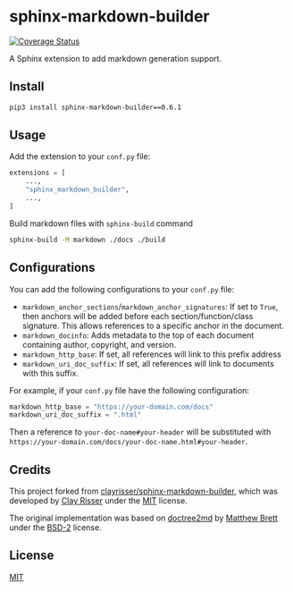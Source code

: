 # sphinx-markdown-builder

[![Coverage Status](https://coveralls.io/repos/github/liran-funaro/sphinx-markdown-builder/badge.svg?branch=main)](https://coveralls.io/github/liran-funaro/sphinx-markdown-builder?branch=main)

A Sphinx extension to add markdown generation support.

## Install

```sh
pip3 install sphinx-markdown-builder==0.6.1
```

## Usage

Add the extension to your `conf.py` file:
```python
extensions = [
    ...,
    "sphinx_markdown_builder",
    ...,
]
```

Build markdown files with `sphinx-build` command
```sh
sphinx-build -M markdown ./docs ./build
```

## Configurations

You can add the following configurations to your `conf.py` file:

* `markdown_anchor_sections`/`markdown_anchor_signatures`: If set to `True`, 
  then anchors will be added before each section/function/class signature. 
  This allows references to a specific anchor in the document.
* `markdown_docinfo`: Adds metadata to the top of each document containing author, copyright, and version.
* `markdown_http_base`: If set, all references will link to this prefix address
* `markdown_uri_doc_suffix`: If set, all references will link to documents with this suffix.

For example, if your `conf.py` file have the following configuration:

```python
markdown_http_base = "https://your-domain.com/docs"
markdown_uri_doc_suffix = ".html"
```

Then a reference to `your-doc-name#your-header` will be substituted with `https://your-domain.com/docs/your-doc-name.html#your-header`. 

## Credits
This project forked from [clayrisser/sphinx-markdown-builder], which was developed by [Clay Risser] under the [MIT] license.

The original implementation was based on [doctree2md] by [Matthew Brett] under the [BSD-2] license.

## License

[MIT]

[clayrisser/sphinx-markdown-builder]: https://github.com/clayrisser/sphinx-markdown-builder
[Clay Risser]: https://github.com/clayrisser
[doctree2md]: https://github.com/matthew-brett/nb2plots/blob/master/nb2plots/doctree2md.py
[Matthew Brett]: https://github.com/matthew-brett
[MIT]: LICENSE
[BSD-2]: https://github.com/matthew-brett/nb2plots/blob/main/LICENSE
